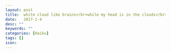 ```yaml
---
layout: post
title:  white cloud like brains</br>while my head is in the clouds</br>lacking gray matter
date:   2017-1-4
desc: ""
keywords: ""
categories: [Haiku]
tags: []
icon:
---
```

